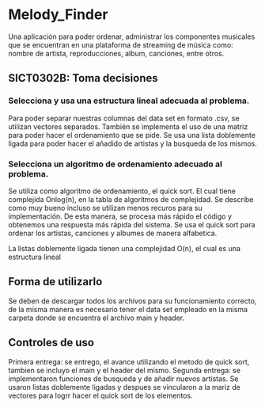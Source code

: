 # Melody_Finder
Una aplicación para poder ordenar, administrar los componentes musicales que se encuentran en una plataforma de streaming de música como: nombre de artista, reproducciones, album, canciones, entre otros.
## SICT0302B: Toma decisiones 
### Selecciona y usa una estructura lineal adecuada al problema.
Para poder separar nuestras columnas del data set en formato .csv, se utilizan vectores separados. También se implementa el uso de una matriz para poder hacer el ordenamiento que se pide. Se usa una lista doblemente ligada para poder hacer el añadido de artistas y la busqueda de los mismos.
### Selecciona un algoritmo de ordenamiento adecuado al problema.
Se utiliza como algoritmo de ordenamiento, el quick sort. El cual tiene complejida Onlog(n), en la tabla de algoritmos de complejidad. Se describe como muy bueno incluso se utilizan menos recuros para su implementación. De esta manera, se procesa más rápido el código y obtenemos una respuesta más rápida del sistema. Se usa el quick sort para ordenar los artistas, canciones y albumes de manera alfabetica.

La listas doblemente ligada tienen una complejidad O(n), el cual es una estructura lineal
## Forma de utilizarlo
Se deben de descargar todos los archivos para su funcionamiento correcto, de la misma manera es necesario tener el data set empleado en la misma carpeta donde se encuentra el archivo main y header.
## Controles de uso
Primera entrega: se entrego, el avance utilizando el metodo de quick sort, tambien se incluyo el main y el header del mismo.
Segunda entrega: se implementaron funciones de busqueda y de añadir nuevos artistas. Se usaron listas doblemente ligadas y despues se vincularon a la mariz de vectores para logrr hacer el quick sort de los elementos.
